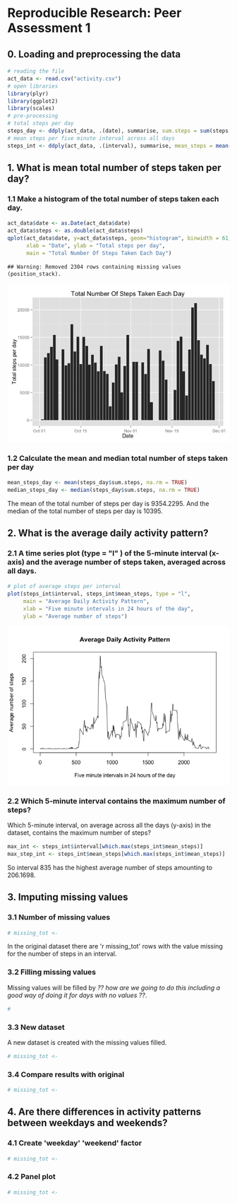 # Reproducible Research: Peer Assessment 1


## 0. Loading and preprocessing the data

```r
# reading the file
act_data <- read.csv("activity.csv")
# open libraries
library(plyr)
library(ggplot2)
library(scales)
# pre-processing
# total steps per day
steps_day <- ddply(act_data, .(date), summarise, sum.steps = sum(steps, na.rm = TRUE))
# mean steps per five minute interval across all days
steps_int <- ddply(act_data, .(interval), summarise, mean_steps = mean(steps, na.rm = TRUE))
```


## 1. What is mean total number of steps taken per day?
### 1.1 Make a histogram of the total number of steps taken each day.


```r
act_data$date <- as.Date(act_data$date)
act_data$steps <- as.double(act_data$steps)
qplot(act_data$date, y=act_data$steps, geom="histogram", binwidth = 61, stat="identity",
      xlab = "Date", ylab = "Total steps per day", 
      main = "Total Number Of Steps Taken Each Day")
```

```
## Warning: Removed 2304 rows containing missing values (position_stack).
```

![plot of chunk unnamed-chunk-2](./PA1_template_files/figure-html/unnamed-chunk-2.png) 

### 1.2 Calculate the mean and median total number of steps taken per day


```r
mean_steps_day <- mean(steps_day$sum.steps, na.rm = TRUE)
median_steps_day <- median(steps_day$sum.steps, na.rm = TRUE)
```

The mean of the total number of steps per day is 9354.2295. And the median of the total number of steps per day is 10395.

## 2. What is the average daily activity pattern?
### 2.1 A time series plot (type = "l" ) of the 5-minute interval (x-axis) and the average number of steps taken, averaged across all days.


```r
# plot of average steps per interval
plot(steps_int$interval, steps_int$mean_steps, type = "l",
     main = "Average Daily Activity Pattern",
     xlab = "Five minute intervals in 24 hours of the day",
     ylab = "Average number of steps")
```

![plot of chunk unnamed-chunk-4](./PA1_template_files/figure-html/unnamed-chunk-4.png) 

### 2.2 Which 5-minute interval contains the maximum number of steps?

Which 5-minute interval, on average across all the days (y-axis) in the dataset, contains the maximum number of steps?

```r
max_int <- steps_int$interval[which.max(steps_int$mean_steps)]
max_step_int <- steps_int$mean_steps[which.max(steps_int$mean_steps)]
```

So interval 835 has the highest average number of steps amounting to 206.1698.


## 3. Imputing missing values
### 3.1 Number of missing values

```r
# missing_tot <- 
```
In the original dataset there are 'r missing_tot' rows with the value missing for the number of steps in an interval.

### 3.2 Filling missing values
Missing values will be filled by *?? how are we going to do this including a good way of doing it for days with no values ??*.

```r
# 
```

### 3.3 New dataset
A new dataset is created with the missing values filled.

```r
# missing_tot <- 
```

### 3.4 Compare results with original

```r
# missing_tot <- 
```



## 4. Are there differences in activity patterns between weekdays and weekends?
### 4.1 Create 'weekday' 'weekend' factor

```r
# missing_tot <- 
```

### 4.2 Panel plot

```r
# missing_tot <- 
```
